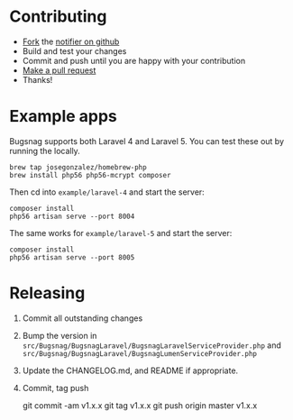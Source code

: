 Contributing
============

-   [Fork](https://help.github.com/articles/fork-a-repo) the [notifier on github](https://github.com/bugsnag/bugsnag-laravel)
-   Build and test your changes
-   Commit and push until you are happy with your contribution
-   [Make a pull request](https://help.github.com/articles/using-pull-requests)
-   Thanks!

Example apps
============

Bugsnag supports both Laravel 4 and Laravel 5. You can test these out by running the locally.

    brew tap josegonzalez/homebrew-php
    brew install php56 php56-mcrypt composer

Then cd into `example/laravel-4` and start the server:

    composer install
    php56 artisan serve --port 8004

The same works for `example/laravel-5` and start the server:

    composer install
    php56 artisan serve --port 8005

Releasing
=========

1. Commit all outstanding changes
1. Bump the version in `src/Bugsnag/BugsnagLaravel/BugsnagLaravelServiceProvider.php` and `src/Bugsnag/BugsnagLaravel/BugsnagLumenServiceProvider.php`
2. Update the CHANGELOG.md, and README if appropriate.
3. Commit, tag push

    git commit -am v1.x.x
    git tag v1.x.x
    git push origin master v1.x.x

